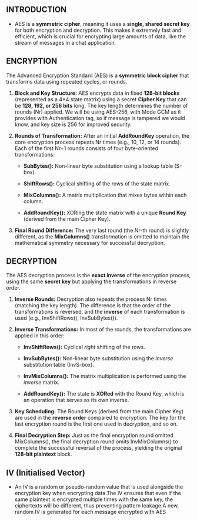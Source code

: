 ## INTRODUCTION 

- AES is a **symmetric cipher**, meaning it uses a **single, shared secret key** for both encryption and decryption. This makes it extremely fast and efficient, which is crucial for encrypting large amounts of data, like the stream of messages in a chat application.
## ENCRYPTION 

The Advanced Encryption Standard (AES) is a **symmetric block cipher** that transforms data using repeated cycles, or rounds.

1. **Block and Key Structure:** AES encrypts data in fixed **128-bit blocks** (represented as a 4×4 state matrix) using a secret **Cipher Key** that can be **128, 192, or 256 bits** long. The key length determines the number of rounds (Nr​) applied.
	We will be using AES-256, with Mode GCM as it provides with Authentication tag, so if message is tampered we would know, and key size is 256 for improved security.
    
2. **Rounds of Transformation:** After an initial **AddRoundKey** operation, the core encryption process repeats Nr​ times (e.g., 10, 12, or 14 rounds). Each of the first Nr​−1 rounds consists of four byte-oriented transformations:
    
    - **SubBytes():** Non-linear byte substitution using a lookup table (S-box).
        
    - **ShiftRows():** Cyclical shifting of the rows of the state matrix.
        
    - **MixColumns():** A matrix multiplication that mixes bytes within each column.
        
    - **AddRoundKey():** XORing the state matrix with a unique **Round Key** (derived from the main Cipher Key).
        
3. **Final Round Difference:** The very last round (the Nr​-th round) is slightly different, as the **MixColumns()** transformation is omitted to maintain the mathematical symmetry necessary for successful decryption.
## DECRYPTION

The AES decryption process is the **exact inverse** of the encryption process, using the same **secret key** but applying the transformations in reverse order.

1. **Inverse Rounds:** Decryption also repeats the process Nr​ times (matching the key length). The difference is that the order of the transformations is reversed, and the **inverse** of each transformation is used (e.g., InvShiftRows(), InvSubBytes()).
    
2. **Inverse Transformations:** In most of the rounds, the transformations are applied in this order:
    
    - **InvShiftRows():** Cyclical _right_ shifting of the rows.
        
    - **InvSubBytes():** Non-linear byte substitution using the _inverse_ substitution table (InvS-box).
        
    - **InvMixColumns():** The matrix multiplication is performed using the _inverse_ matrix.
        
    - **AddRoundKey():** The state is **XORed** with the Round Key, which is an operation that serves as its own inverse.
        
3. **Key Scheduling:** The Round Keys (derived from the main Cipher Key) are used in the **reverse order** compared to encryption. The key for the last encryption round is the first one used in decryption, and so on.
    
4. **Final Decryption Step:** Just as the final encryption round omitted MixColumns(), the final decryption round omits InvMixColumns() to complete the successful reversal of the process, yielding the original **128-bit plaintext** block.
## IV (Initialised Vector)

- An IV is a random or pseudo-random value that is used alongside the encryption key when encrypting data.The IV ensures that even if the same plaintext is encrypted multiple times with the same key, the ciphertexts will be different, thus preventing pattern leakage.A new, random IV is generated for each message encrypted with AES




